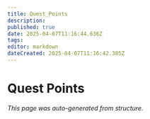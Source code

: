 ```yaml
---
title: Quest_Points
description: 
published: true
date: 2025-04-07T11:16:44.636Z
tags: 
editor: markdown
dateCreated: 2025-04-07T11:16:42.385Z
---
```


# Quest Points

*This page was auto-generated from structure.*